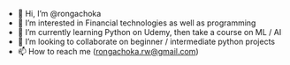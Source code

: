 - 👋 Hi, I’m @rongachoka
- 👀 I’m interested in Financial technologies as well as programming
- 🌱 I’m currently learning Python on Udemy, then take a course on ML / AI
- 💞️ I’m looking to collaborate on beginner / intermediate python projects
- 📫 How to reach me (rongachoka.rw@gmail.com)

<!---
rongachoka/rongachoka is a ✨ special ✨ repository because its `README.md` (this file) appears on your GitHub profile.
You can click the Preview link to take a look at your changes.
--->

